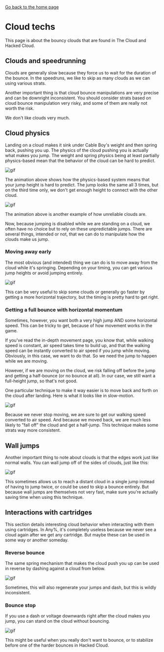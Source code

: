 [Go back to the home page](https://github.com/Doublevil/scbspeedrun)

# Cloud techs

This page is about the bouncy clouds that are found in The Cloud and Hacked Cloud.

## Clouds and speedrunning

Clouds are generally slow because they force us to wait for the duration of the bounce. In the speedruns, we like to skip as many clouds as we can using various strats.

Another important thing is that cloud bounce manipulations are very precise and can be downright inconsistent. You should consider strats based on cloud bounce manipulation very risky, and some of them are really not worth the risk.

We don't like clouds very much.

## Cloud physics

Landing on a cloud makes it sink under Cable Boy's weight and then spring back, pushing you up. The physics of the cloud pushing you is actually what makes you jump. The weight and spring physics being at least partially physics-based mean that the behavior of the cloud can be hard to predict.

![gif](https://github.com/Doublevil/scbspeedrun/blob/main/media/tech/Cloud_WeirdHeightVariation.webp)

The animation above shows how the physics-based system means that your jump height is hard to predict. The jump looks the same all 3 times, but on the third time only, we don't get enough height to connect with the other cloud.

![gif](https://github.com/Doublevil/scbspeedrun/blob/main/media/tech/Cloud_EdgeBounce.webp)

The animation above is another example of how unreliable clouds are.

Now, because jumping is disabled while we are standing on a cloud, we often have no choice but to rely on these unpredictable jumps. There are several things, intended or not, that we can do to manipulate how the clouds make us jump.

### Moving away early

The most obvious (and intended) thing we can do is to move away from the cloud while it's springing. Depending on your timing, you can get various jump heights or avoid jumping entirely.

![gif](https://github.com/Doublevil/scbspeedrun/blob/main/media/tech/Cloud_BounceHeight.webp)

This can be very useful to skip some clouds or generally go faster by getting a more horizontal trajectory, but the timing is pretty hard to get right.

### Getting a full bounce with horizontal momentum

Sometimes, however, you want both a very high jump AND some horizontal speed. This can be tricky to get, because of how movement works in the game.

If you've read the in-depth movement page, you know that, while walking speed is constant, air speed takes time to build up, and that the walking speed can be instantly converted to air speed if you jump while moving. Obviously, in this case, we want to do that. So we need the jump to happen while we are moving.

However, if we are moving on the cloud, we risk falling off before the jump and getting a half-bounce (or no bounce at all). In our case, we still want a full-height jump, so that's not good.

One particular technique to make it way easier is to move back and forth on the cloud after landing. Here is what it looks like in slow-motion.

![gif](https://github.com/Doublevil/scbspeedrun/blob/main/media/tech/Cloud_BackAndForth.webp)

Because we never stop moving, we are sure to get our walking speed converted to air speed. And because we moved back, we are much less likely to "fall off" the cloud and get a half-jump. This technique makes some strats way more consistent.

## Wall jumps

Another important thing to note about clouds is that the edges work just like normal walls. You can wall jump off of the sides of clouds, just like this:

![gif](https://github.com/Doublevil/scbspeedrun/blob/main/media/tech/Cloud_WallJump.webp)

This sometimes allows us to reach a distant cloud in a single jump instead of having to jump twice, or could be used to skip a bounce entirely. But because wall jumps are themselves not very fast, make sure you're actually saving time when using this technique.

## Interactions with cartridges

This section details interesting cloud behavior when interacting with them using cartridges. In Any%, it's completely useless because we never see a cloud again after we get any cartridge. But maybe these can be used in some way or another someday.

### Reverse bounce

The same spring mechanism that makes the cloud push you up can be used in reverse by dashing against a cloud from below.

![gif](https://github.com/Doublevil/scbspeedrun/blob/main/media/tech/Cloud_ReverseBounce.webp)

Sometimes, this will also regenerate your jumps and dash, but this is wildly inconsistent.

### Bounce stop

If you use a dash or voltage downwards right after the cloud makes you jump, you can stand on the cloud without bouncing.

![gif](https://github.com/Doublevil/scbspeedrun/blob/main/media/tech/Cloud_DashStop.webp)

This might be useful when you really don't want to bounce, or to stabilize before one of the harder bounces in Hacked Cloud.
